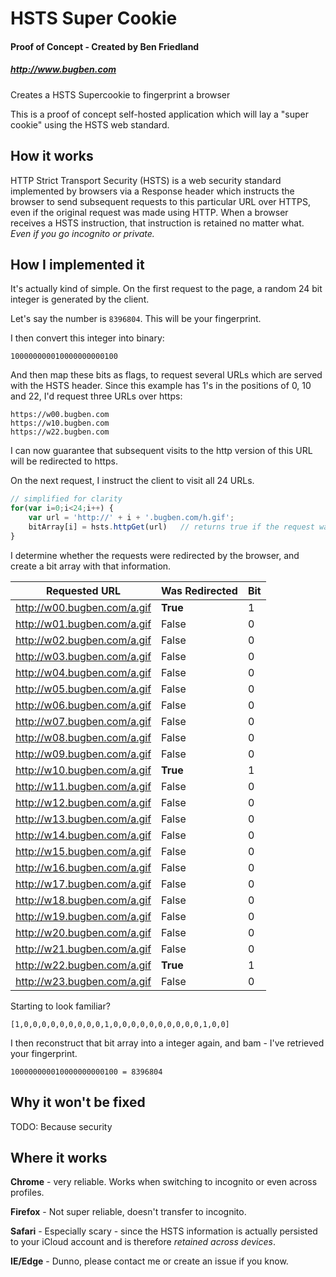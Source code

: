 # HSTS Super Cookie
#### Proof of Concept - Created by Ben Friedland
##### http://www.bugben.com

Creates a HSTS Supercookie to fingerprint a browser

This is a proof of concept self-hosted application which will lay a "super cookie"
using the HSTS web standard. 

## How it works

HTTP Strict Transport Security (HSTS) is a web security standard implemented 
by browsers via a Response header which instructs the browser to send subsequent 
requests to this particular URL over HTTPS, even if the original request was made
using HTTP. When a browser receives a HSTS instruction, that instruction is retained
no matter what. *Even if you go incognito or private.*

## How I implemented it

It's actually kind of simple. On the first request to the page, a random 24 bit integer
is generated by the client. 

Let's say the number is ```8396804```. This will be your fingerprint.

I then convert this integer into binary:

    100000000010000000000100

And then map these bits as flags, to request several URLs which are served with the HSTS header. Since
this example has 1's in the positions of 0, 10 and 22, I'd request three URLs over https:

    https://w00.bugben.com
    https://w10.bugben.com
    https://w22.bugben.com

I can now guarantee that subsequent visits to the http version of this URL will be redirected to https.

On the next request, I instruct the client to visit all 24 URLs.
```javascript
// simplified for clarity
for(var i=0;i<24;i++) {                                                 
    var url = 'http://' + i + '.bugben.com/h.gif';     
    bitArray[i] = hsts.httpGet(url)   // returns true if the request was a redirect
}
```        

I determine whether the requests were redirected by the browser, and create a bit 
array with that information.

| Requested URL                | Was Redirected | Bit |                         
| ---------------------------- | -------------- | --- |                         
| http://w00.bugben.com/a.gif  | **True**       | 1   |                         
| http://w01.bugben.com/a.gif  | False          | 0   |                         
| http://w02.bugben.com/a.gif  | False          | 0   |                         
| http://w03.bugben.com/a.gif  | False          | 0   |                         
| http://w04.bugben.com/a.gif  | False          | 0   |                         
| http://w05.bugben.com/a.gif  | False          | 0   |                         
| http://w06.bugben.com/a.gif  | False          | 0   |                         
| http://w07.bugben.com/a.gif  | False          | 0   |                         
| http://w08.bugben.com/a.gif  | False          | 0   |                         
| http://w09.bugben.com/a.gif  | False          | 0   |                         
| http://w10.bugben.com/a.gif  | **True**       | 1   |                         
| http://w11.bugben.com/a.gif  | False          | 0   |                         
| http://w12.bugben.com/a.gif  | False          | 0   |                         
| http://w13.bugben.com/a.gif  | False          | 0   |                         
| http://w14.bugben.com/a.gif  | False          | 0   |                         
| http://w15.bugben.com/a.gif  | False          | 0   |                         
| http://w16.bugben.com/a.gif  | False          | 0   |                         
| http://w17.bugben.com/a.gif  | False          | 0   |                         
| http://w18.bugben.com/a.gif  | False          | 0   |                         
| http://w19.bugben.com/a.gif  | False          | 0   |                         
| http://w20.bugben.com/a.gif  | False          | 0   |                         
| http://w21.bugben.com/a.gif  | False          | 0   |                         
| http://w22.bugben.com/a.gif  | **True**       | 1   |                         
| http://w23.bugben.com/a.gif  | False          | 0   | 

Starting to look familiar?

    [1,0,0,0,0,0,0,0,0,0,1,0,0,0,0,0,0,0,0,0,0,1,0,0]

I then reconstruct that bit array into a integer again, and bam - I've retrieved your fingerprint.

    100000000010000000000100 = 8396804
    
## Why it won't be fixed

TODO: Because security


## Where it works

**Chrome** - very reliable. Works when switching to incognito or even across profiles.

**Firefox** - Not super reliable, doesn't transfer to incognito.

**Safari** - Especially scary - since the HSTS information is actually persisted to your iCloud account
and is therefore *retained across devices*.

**IE/Edge** - Dunno, please contact me or create an issue if you know.
